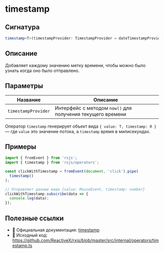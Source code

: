 # timestamp

## Сигнатура

```typescript
timestamp<T>(timestampProvider: TimestampProvider = dateTimestampProvider): OperatorFunction<T, Timestamp<T>>
```

## Описание

Добавляет каждому значению метку времени, чтобы можно было узнать когда оно было отправлено.

## Параметры

| Название | Описание |
|-|-|
| `timestampProvider` | Интерфейс с методом `now()` для получения текущего времени |

Оператор `timestamp` генерирует объект вида `{ value: T, timestamp: R }` — где `value` это значение потока, а `timestamp` время в милисекундах.

## Примеры

```typescript
import { fromEvent } from 'rxjs';
import { timestamp } from 'rxjs/operators';

const clickWithTimestamp = fromEvent(document, 'click').pipe(
  timestamp()
);

// Отправляет данные вида {value: MouseEvent, timestamp: number}
clickWithTimestamp.subscribe(data => {
  console.log(data);
});
```

## Полезные ссылки

- 📰 Официальная документация: [timestamp](https://rxjs.dev/api/operators/timestamp)
- 📁 Исходный код: https://github.com/ReactiveX/rxjs/blob/master/src/internal/operators/timestamp.ts
